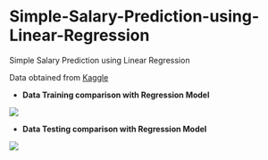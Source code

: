 # Simple-Salary-Prediction-using-Linear-Regression
Simple Salary Prediction using Linear Regression

Data obtained from <a target="_blank" href="https://www.kaggle.com/rohankayan/years-of-experience-and-salary-dataset">Kaggle</a>

- <b>Data Training comparison with Regression Model</b><br/>
<img src="https://github.com/LinggarM/simple-salary-prediction/blob/master/images/training_result.PNG?raw=true">

- <b>Data Testing comparison with Regression Model</b><br/>
<img src="https://github.com/LinggarM/simple-salary-prediction/blob/master/images/testing_result.PNG?raw=true">
